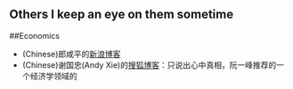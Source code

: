 

Others I keep an eye on them sometime
-------------------------------------
##Economics
* (Chinese)郎咸平的[新浪博客](http://blog.sina.com.cn/jsmedia)
* (Chinese)谢国忠(Andy Xie)的[搜狐博客](http://xieguozhong.blog.sohu.com/)：只说出心中真相，阮一峰推荐的一个经济学领域的

